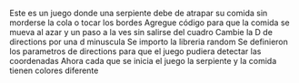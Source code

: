 
Este es un juego donde una serpiente debe de atrapar su comida sin morderse la cola o tocar los bordes
Agregue código para que la comida se mueva al azar y un paso a la ves sin salirse del cuadro
Cambie la D de directions por una d minuscula
Se importo la libreria random
Se definieron los parametros de directions para que el juego pudiera
detectar las coordenadas 
Ahora cada que se inicia el juego la serpiente y la comida tienen colores diferente
